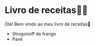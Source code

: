 # Livro de receitas:man_cook:

Olá! Bem vindo ao meu livro de receitas:wave:

- Strogonoff de frango
- Pavé